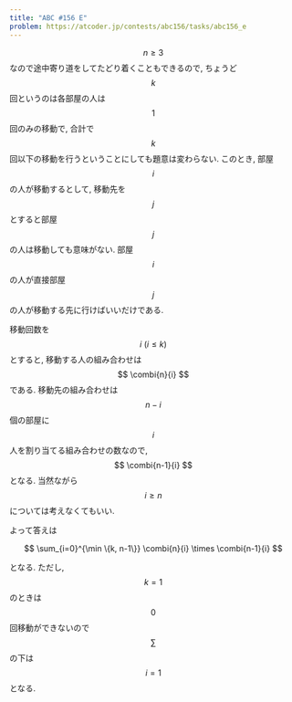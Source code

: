 ```yaml
---
title: "ABC #156 E"
problem: https://atcoder.jp/contests/abc156/tasks/abc156_e
---
```

$$ n \geq 3 $$ なので途中寄り道をしてたどり着くこともできるので, ちょうど $$ k $$ 回というのは各部屋の人は $$ 1 $$ 回のみの移動で, 合計で $$ k $$ 回以下の移動を行うということにしても題意は変わらない. このとき, 部屋 $$ i $$ の人が移動するとして, 移動先を $$ j $$ とすると部屋 $$ j $$ の人は移動しても意味がない. 部屋 $$ i $$ の人が直接部屋 $$ j $$ の人が移動する先に行けばいいだけである.

移動回数を $$ i \ (i \leq k) $$ とすると, 移動する人の組み合わせは $$ \combi{n}{i} $$ である. 移動先の組み合わせは $$ n-i $$ 個の部屋に $$ i $$ 人を割り当てる組み合わせの数なので, $$ \combi{n-1}{i} $$ となる. 当然ながら $$ i \geq n $$ については考えなくてもいい.

よって答えは

$$
\sum_{i=0}^{\min \{k, n-1\}} \combi{n}{i} \times \combi{n-1}{i}
$$

となる. ただし, $$ k=1 $$ のときは $$ 0 $$ 回移動ができないので $$ \sum $$ の下は $$ i=1 $$ となる.
